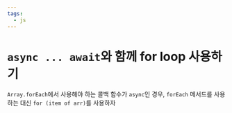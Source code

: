 ```yaml
---
tags:
  - js
---
```


# `async ... await`와 함께 for loop 사용하기

`Array.forEach`에서 사용해야 하는 콜백 함수가 `async`인 경우, `forEach` 메서드를 사용하는 대신 `for (item of arr)`를 사용하자
